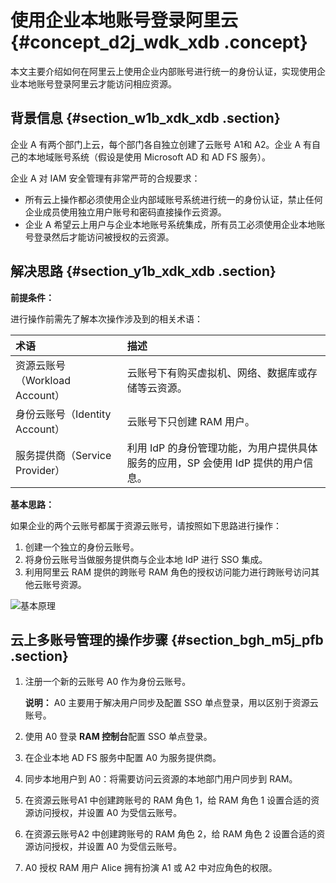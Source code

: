 # 使用企业本地账号登录阿里云 {#concept_d2j_wdk_xdb .concept}

本文主要介绍如何在阿里云上使用企业内部账号进行统一的身份认证，实现使用企业本地账号登录阿里云才能访问相应资源。

## 背景信息 {#section_w1b_xdk_xdb .section}

企业 A 有两个部门上云，每个部门各自独立创建了云账号 A1和 A2。企业 A 有自己的本地域账号系统（假设是使用 Microsoft AD 和 AD FS 服务）。

企业 A 对 IAM 安全管理有非常严苛的合规要求：

-   所有云上操作都必须使用企业内部域账号系统进行统一的身份认证，禁止任何企业成员使用独立用户账号和密码直接操作云资源。
-   企业 A 希望云上用户与企业本地账号系统集成，所有员工必须使用企业本地账号登录然后才能访问被授权的云资源。

## 解决思路 {#section_y1b_xdk_xdb .section}

**前提条件：**

进行操作前需先了解本次操作涉及到的相关术语：

|术语|描述|
|:-|:-|
|资源云账号（Workload Account）|云账号下有购买虚拟机、网络、数据库或存储等云资源。|
|身份云账号（Identity Account）|云账号下只创建 RAM 用户。|
|服务提供商（Service Provider）|利用 IdP 的身份管理功能，为用户提供具体服务的应用，SP 会使用 IdP 提供的用户信息。|

**基本思路：**

如果企业的两个云账号都属于资源云账号，请按照如下思路进行操作：

1.  创建一个独立的身份云账号。
2.  将身份云账号当做服务提供商与企业本地 IdP 进行 SSO 集成。
3.  利用阿里云 RAM 提供的跨账号 RAM 角色的授权访问能力进行跨账号访问其他云账号资源。

![基本原理](images/14411_zh-CN.png "基本原理")

## 云上多账号管理的操作步骤 {#section_bgh_m5j_pfb .section}

1.  注册一个新的云账号 A0 作为身份云账号。

    **说明：** A0 主要用于解决用户同步及配置 SSO 单点登录，用以区别于资源云账号。

2.  使用 A0 登录 **RAM 控制台**配置 SSO 单点登录。
3.  在企业本地 AD FS 服务中配置 A0 为服务提供商。
4.  同步本地用户到 A0：将需要访问云资源的本地部门用户同步到 RAM。
5.  在资源云账号A1 中创建跨账号的 RAM 角色 1，给 RAM 角色 1 设置合适的资源访问授权，并设置 A0 为受信云账号。
6.  在资源云账号A2 中创建跨账号的 RAM 角色 2，给 RAM 角色 2 设置合适的资源访问授权，并设置 A0 为受信云账号。
7.  A0 授权 RAM 用户 Alice 拥有扮演 A1 或 A2 中对应角色的权限。

